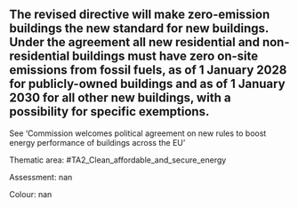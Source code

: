 ## The revised directive will make zero-emission buildings the new standard for new buildings. Under the agreement all new residential and non-residential buildings must have zero on-site emissions from fossil fuels, as of 1 January 2028 for publicly-owned buildings and as of 1 January 2030 for all other new buildings, with a possibility for specific exemptions. 
See ‘Commission welcomes political agreement on new rules to boost energy performance of buildings across the EU’ 

Thematic area: #TA2_Clean_affordable_and_secure_energy

Assessment: nan

Colour: nan